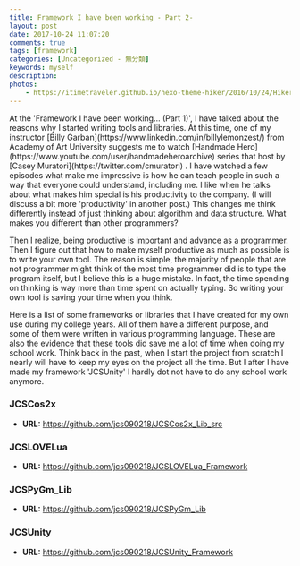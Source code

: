 ```yaml
---
title: Framework I have been working - Part 2-
layout: post
date: 2017-10-24 11:07:20
comments: true
tags: [framework]
categories: [Uncategorized - 無分類]
keywords: myself
description: 
photos:
	- https://itimetraveler.github.io/hexo-theme-hiker/2016/10/24/Hiker%E4%B8%BB%E9%A2%98%E9%A2%84%E8%A7%88/homepage-index.png
---
```


<div class="panel-text-left">
At the 'Framework I have been working... (Part 1)', I have talked about the
reasons why I started writing tools and libraries. At this time, one of my
instructor
[Billy Garban](https://www.linkedin.com/in/billylemonzest/)
from Academy of Art University suggests me to watch
[Handmade Hero](https://www.youtube.com/user/handmadeheroarchive)
series that host by
[Casey Muratori](https://twitter.com/cmuratori)
. I have watched a few episodes what make me impressive is how he can teach
people in such a way that everyone could understand, including me. I like
when he talks about what makes him special is his productivity to the
company. (I will discuss a bit more 'productivity' in another post.) This
changes me think differently instead of just thinking about algorithm and
data structure. What makes you different than other programmers?

<!-- more -->

Then I realize, being productive is important and advance as a programmer.
Then I figure out that how to make myself productive as much as possible
is to write your own tool. The reason is simple, the majority of people
that are not programmer might think of the most time programmer did is
to type the program itself, but I believe this is a huge mistake. In fact,
the time spending on thinking is way more than time spent on actually typing.
So writing your own tool is saving your time when you think.

Here is a list of some frameworks or libraries that I have created for my
own use during my college years. All of them have a different purpose, and
some of them were written in various programming language. These are also
the evidence that these tools did save me a lot of time when doing my school
work. Think back in the past, when I start the project from scratch I nearly
will have to keep my eyes on the project all the time. But I after I have made
my framework 'JCSUnity' I hardly dot not have to do any school work anymore.

### JCSCos2x
* **URL:** https://github.com/jcs090218/JCSCos2x_Lib_src

### JCSLOVELua
* **URL:** https://github.com/jcs090218/JCSLOVELua_Framework

### JCSPyGm_Lib
* **URL:** https://github.com/jcs090218/JCSPyGm_Lib

### JCSUnity
* **URL:** https://github.com/jcs090218/JCSUnity_Framework
